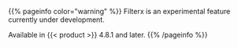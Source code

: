 ---
---
{{% pageinfo color="warning" %}}
Filterx is an experimental feature currently under development.

Available in {{< product >}} 4.8.1 and later.
{{% /pageinfo %}}